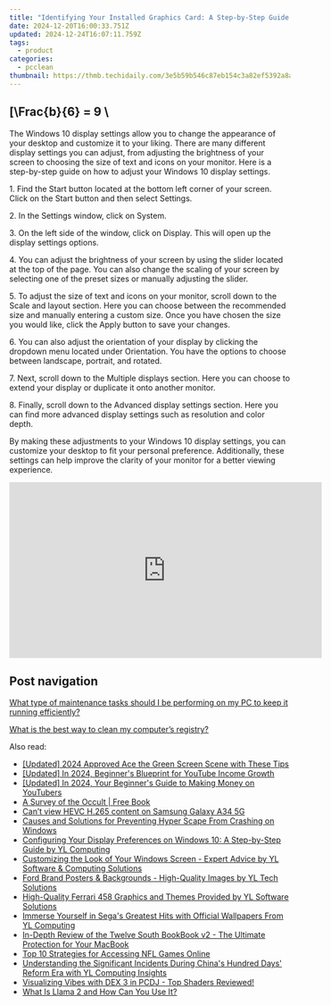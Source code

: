```yaml
---
title: "Identifying Your Installed Graphics Card: A Step-by-Step Guide - Tech Insights with YL"
date: 2024-12-20T16:00:33.751Z
updated: 2024-12-24T16:07:11.759Z
tags:
  - product
categories:
  - pcclean
thumbnail: https://thmb.techidaily.com/3e5b59b546c87eb154c3a82ef5392a8a6adfe519807354c471f9b63bcc3d5b0f.jpg
---
```


## \[\Frac{b}{6} = 9 \

The Windows 10 display settings allow you to change the appearance of your desktop and customize it to your liking. There are many different display settings you can adjust, from adjusting the brightness of your screen to choosing the size of text and icons on your monitor. Here is a step-by-step guide on how to adjust your Windows 10 display settings. 

1\. Find the Start button located at the bottom left corner of your screen. Click on the Start button and then select Settings.

2\. In the Settings window, click on System.

3\. On the left side of the window, click on Display. This will open up the display settings options. 

4\. You can adjust the brightness of your screen by using the slider located at the top of the page. You can also change the scaling of your screen by selecting one of the preset sizes or manually adjusting the slider.

5\. To adjust the size of text and icons on your monitor, scroll down to the Scale and layout section. Here you can choose between the recommended size and manually entering a custom size. Once you have chosen the size you would like, click the Apply button to save your changes.

6\. You can also adjust the orientation of your display by clicking the dropdown menu located under Orientation. You have the options to choose between landscape, portrait, and rotated.

7\. Next, scroll down to the Multiple displays section. Here you can choose to extend your display or duplicate it onto another monitor.

8\. Finally, scroll down to the Advanced display settings section. Here you can find more advanced display settings such as resolution and color depth. 

By making these adjustments to your Windows 10 display settings, you can customize your desktop to fit your personal preference. Additionally, these settings can help improve the clarity of your monitor for a better viewing experience.

<!-- affiliate ads begin -->
<iframe width="560" height="315" src="https://www.youtube.com/embed/K7fATC_lI7o?si=UFotPJqflDRZr-mv" title="YouTube video player" frameborder="0" allow="accelerometer; autoplay; clipboard-write; encrypted-media; gyroscope; picture-in-picture; web-share" referrerpolicy="strict-origin-when-cross-origin" allowfullscreen></iframe>
<!-- affiliate ads end -->

## Post navigation

[What type of maintenance tasks should I be performing on my PC to keep it running efficiently?](https://tools.techidaily.com/pcclean/products/)

[What is the best way to clean my computer’s registry?](https://tools.techidaily.com/pcclean/products/)

<ins class="adsbygoogle"
     style="display:block"
     data-ad-format="autorelaxed"
     data-ad-client="ca-pub-7571918770474297"
     data-ad-slot="1223367746"></ins>

<ins class="adsbygoogle"
     style="display:block"
     data-ad-client="ca-pub-7571918770474297"
     data-ad-slot="8358498916"
     data-ad-format="auto"
     data-full-width-responsive="true"></ins>

<span class="atpl-alsoreadstyle">Also read:</span>
<div><ul>
<li><a href="https://article-tips.techidaily.com/updated-2024-approved-ace-the-green-screen-scene-with-these-tips/"><u>[Updated] 2024 Approved Ace the Green Screen Scene with These Tips</u></a></li>
<li><a href="https://youtube-web.techidaily.com/ed-in-2024-beginners-blueprint-for-youtube-income-growth/"><u>[Updated] In 2024, Beginner's Blueprint for YouTube Income Growth</u></a></li>
<li><a href="https://youtube-web.techidaily.com/ed-in-2024-your-beginners-guide-to-making-money-on-youtubers/"><u>[Updated] In 2024, Your Beginner's Guide to Making Money on YouTubers</u></a></li>
<li><a href="https://novels-ebooks.techidaily.com/111010-9781598756104-a-survey-of-the-occult/"><u>A Survey of the Occult | Free Book</u></a></li>
<li><a href="https://phone-solutions.techidaily.com/can-t-view-hevc-h-265-content-on-samsung-galaxy-a34-5g-by-aiseesoft-video-converter-play-hevc-video-on-android/"><u>Can’t view HEVC H.265 content on Samsung Galaxy A34 5G</u></a></li>
<li><a href="https://program-issues.techidaily.com/causes-and-solutions-for-preventing-hyper-scape-from-crashing-on-windows/"><u>Causes and Solutions for Preventing Hyper Scape From Crashing on Windows</u></a></li>
<li><a href="https://discover-amazing.techidaily.com/configuring-your-display-preferences-on-windows-10-a-step-by-step-guide-by-yl-computing/"><u>Configuring Your Display Preferences on Windows 10: A Step-by-Step Guide by YL Computing</u></a></li>
<li><a href="https://discover-amazing.techidaily.com/customizing-the-look-of-your-windows-screen-expert-advice-by-yl-software-and-computing-solutions/"><u>Customizing the Look of Your Windows Screen - Expert Advice by YL Software & Computing Solutions</u></a></li>
<li><a href="https://discover-amazing.techidaily.com/ford-brand-posters-and-backgrounds-high-quality-images-by-yl-tech-solutions/"><u>Ford Brand Posters & Backgrounds - High-Quality Images by YL Tech Solutions</u></a></li>
<li><a href="https://discover-amazing.techidaily.com/high-quality-ferrari-458-graphics-and-themes-provided-by-yl-software-solutions/"><u>High-Quality Ferrari 458 Graphics and Themes Provided by YL Software Solutions</u></a></li>
<li><a href="https://discover-amazing.techidaily.com/immerse-yourself-in-segas-greatest-hits-with-official-wallpapers-from-yl-computing/"><u>Immerse Yourself in Sega's Greatest Hits with Official Wallpapers From YL Computing</u></a></li>
<li><a href="https://buynow-tips.techidaily.com/in-depth-review-of-the-twelve-south-bookbook-v2-the-ultimate-protection-for-your-macbook/"><u>In-Depth Review of the Twelve South BookBook v2 - The Ultimate Protection for Your MacBook</u></a></li>
<li><a href="https://fox-http.techidaily.com/top-10-strategies-for-accessing-nfl-games-online/"><u>Top 10 Strategies for Accessing NFL Games Online</u></a></li>
<li><a href="https://discover-amazing.techidaily.com/understanding-the-significant-incidents-during-chinas-hundred-days-reform-era-with-yl-computing-insights/"><u>Understanding the Significant Incidents During China's Hundred Days' Reform Era with YL Computing Insights</u></a></li>
<li><a href="https://discover-amazing.techidaily.com/visualizing-vibes-with-dex-3-in-pcdj-top-shaders-reviewed/"><u>Visualizing Vibes with DEX 3 in PCDJ - Top Shaders Reviewed!</u></a></li>
<li><a href="https://tech-hub.techidaily.com/what-is-llama-2-and-how-can-you-use-it/"><u>What Is Llama 2 and How Can You Use It?</u></a></li>
</ul></div>

